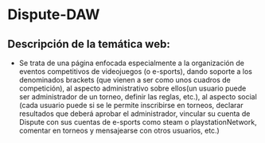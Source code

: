 # Dispute-DAW

## Descripción de la temática web: 
+  Se trata de una página enfocada especialmente a la organización de eventos competitivos de videojuegos (o e-sports), dando soporte a los denominados brackets (que vienen a ser como unos cuadros de competición), al aspecto administrativo sobre ellos(un usuario puede ser administrador de un torneo, definir las reglas, etc.), al aspecto social (cada usuario puede si se le permite inscribirse en torneos, declarar resultados que deberá aprobar el administrador, vincular su cuenta de Dispute con sus cuentas de e-sports como steam o playstationNetwork, comentar en torneos y mensajearse con otros usuarios, etc.) 
